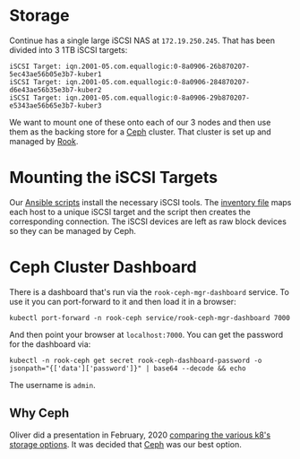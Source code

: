 # Storage

Continue has a single large iSCSI NAS at `172.19.250.245`. That has been divided into 3 1TB iSCSI targets:

```
iSCSI Target: iqn.2001-05.com.equallogic:0-8a0906-26b870207-5ec43ae56b05e3b7-kuber1
iSCSI Target: iqn.2001-05.com.equallogic:0-8a0906-284870207-d6e43ae56b35e3b7-kuber2
iSCSI Target: iqn.2001-05.com.equallogic:0-8a0906-29b870207-e5343ae56b65e3b7-kuber3
```

We want to mount one of these onto each of our 3 nodes and then use them as the backing store for a
[Ceph](https://docs.ceph.com/docs/master/start/intro/) cluster. That cluster is set up and managed by
[Rook](https://rook.io/).

# Mounting the iSCSI Targets

Our [Ansible scripts](../ansible/README.md) install the necessary iSCSI tools. The [inventory
file](../ansible/inventory.yml) maps each host to a unique iSCSI target and the script then creates the corresponding
connection. The iSCSI devices are left as raw block devices so they can be managed by Ceph.

# Ceph Cluster Dashboard

There is a dashboard that's run via the `rook-ceph-mgr-dashboard` service. To use it you can port-forward to it and then
load it in a browser:

```
kubectl port-forward -n rook-ceph service/rook-ceph-mgr-dashboard 7000
```

And then point your browser at `localhost:7000`. You can get the password for the dashboard via:

```
kubectl -n rook-ceph get secret rook-ceph-dashboard-password -o jsonpath="{['data']['password']}" | base64 --decode && echo
```

The username is `admin`.


## Why Ceph

Oliver did a presentation in February, 2020 [comparing the various k8's storage
options](https://docs.google.com/presentation/d/1pFAZ0XRTvLqRx4Kpa7nI6g9s-I8EDCFumcfAur0mXPc/edit?usp=sharing). It was
decided that [Ceph](https://docs.ceph.com/docs/master/start/intro/) was our best option.
